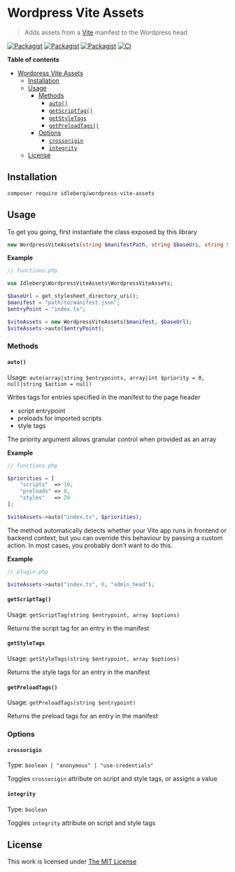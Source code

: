 # Wordpress Vite Assets

> Adds assets from a [Vite](https://vitejs.dev/) manifest to the Wordpress head

[![Packagist](https://flat.badgen.net/packagist/license/idleberg/wordpress-vite-assets)](https://packagist.org/packages/idleberg/wordpress-vite-assets)
[![Packagist](https://flat.badgen.net/packagist/v/idleberg/wordpress-vite-assets)](https://packagist.org/packages/idleberg/wordpress-vite-assets)
[![Packagist](https://flat.badgen.net/packagist/php/idleberg/wordpress-vite-assets)](https://packagist.org/packages/idleberg/wordpress-vite-assets)
[![CI](https://img.shields.io/github/workflow/status/idleberg/php-wordpress-vite-assets/CI?style=flat-square)](https://github.com/idleberg/php-wordpress-vite-assets/actions)


**Table of contents**

- [Wordpress Vite Assets](#wordpress-vite-assets)
	- [Installation](#installation)
	- [Usage](#usage)
		- [Methods](#methods)
			- [`auto()`](#auto)
			- [`getScriptTag()`](#getscripttag)
			- [`getStyleTags`](#getstyletags)
			- [`getPreloadTags()`](#getpreloadtags)
		- [Options](#options)
			- [`crossorigin`](#crossorigin)
			- [`integrity`](#integrity)
	- [License](#license)
	
## Installation

`composer require idleberg/wordpress-vite-assets`

## Usage

To get you going, first instantiate the class exposed by this library

```php
new WordpressViteAssets(string $manifestPath, string $baseUri, string $algorithm = "sha256");
```

**Example**

```php
// functions.php

use Idleberg\WordpressViteAssets\WordpressViteAssets;

$baseUrl = get_stylesheet_directory_uri();
$manifest = "path/to/manifest.json";
$entryPoint = "index.ts";

$viteAssets = new WordpressViteAssets($manifest, $baseUrl);
$viteAssets->auto($entryPoint);
```

### Methods
#### `auto()`

Usage: `auto(array|string $entrypoints, array|int $priority = 0, null|string $action = null)`

Writes tags for entries specified in the manifest to the page header

- script entrypoint
- preloads for imported scripts
- style tags

The priority argument allows granular control when provided as an array

**Example**

```php
// functions.php

$priorities = [
    "scripts"  => 10,
    "preloads" => 0,
    "styles"   => 20
];

$viteAssets->auto("index.ts", $priorities);
```

The method automatically detects whether your Vite app runs in frontend or backend context, but you can override this behaviour by passing a custom action. In most cases, you probably don't want to do this.

**Example**

```php
// plugin.php

$viteAssets->auto("index.ts", 0, "admin_head");
```

#### `getScriptTag()`

Usage: `getScriptTag(string $entrypoint, array $options)`

Returns the script tag for an entry in the manifest

#### `getStyleTags`

Usage: `getStyleTags(string $entrypoint, array $options)`

Returns the style tags for an entry in the manifest

#### `getPreloadTags()`

Usage: `getPreloadTags(string $entrypoint)`

Returns the preload tags for an entry in the manifest

### Options

#### `crossorigin`

Type: `boolean | "anonymous" | "use-credentials"`

Toggles `crossorigin` attribute on script and style tags, or assigns a value

#### `integrity`

Type: `boolean`

Toggles `integrity` attribute on script and style tags

## License

This work is licensed under [The MIT License](LICENSE)
